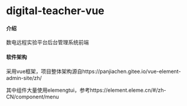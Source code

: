 # digital-teacher-vue

#### 介绍
数电远程实验平台后台管理系统前端

#### 软件架构
采用vue框架，项目整体架构源自https://panjiachen.gitee.io/vue-element-admin-site/zh/

其中组件大量使用elemengtui，参考https://element.eleme.cn/#/zh-CN/component/menu
